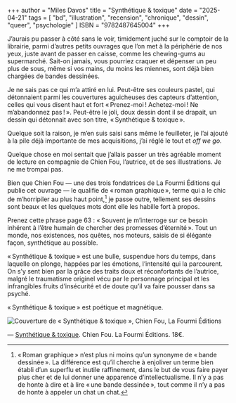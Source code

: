 +++
author = "Miles Davos"
title = "Synthétique & toxique"
date = "2025-04-21"
tags = [
    "bd", "illustration", "recension", "chronique", "dessin", "queer", "psychologie"
]
ISBN = "9782487645004"
+++

J’aurais pu passer à côté sans le voir, timidement juché sur le comptoir de la librairie, parmi d’autres petits ouvrages que l’on met à la périphérie de nos yeux, juste avant de passer en caisse, comme les chewing-gums au supermarché. Sait-on jamais, vous pourriez craquer et dépenser un peu plus de sous, même si vos mains, du moins les miennes, sont déjà bien chargées de bandes dessinées.

Je ne sais pas ce qui m’a attiré en lui. Peut-être ses couleurs pastel, qui détonnaient parmi les couvertures aguicheuses des capteurs d’attention, celles qui vous disent haut et fort « Prenez-moi ! Achetez-moi ! Ne m’abandonnez pas ! ». Peut-être le joli, doux dessin dont il se drapait, un dessin qui détonnait avec son titre, « Synthétique & toxique ».

Quelque soit la raison, je m’en suis saisi sans même le feuilleter, je l’ai ajouté à la pile déjà importante de mes acquisitions, j’ai réglé le tout et *off we go*.

Quelque chose en moi sentait que j’allais passer un très agréable moment de lecture en compagnie de Chien Fou, l’autrice, et de ses illustrations. Je ne me trompai pas.

Bien que Chien Fou — une des trois fondatrices de La Fourmi Éditions qui publie cet ouvrage — le qualifie de « roman graphique », terme qui a le chic de m’horripiler au plus haut point,[^1] je passe outre, tellement ses dessins sont beaux et les quelques mots dont elle les habille fort à propos.

Prenez cette phrase page 63 : « Souvent je m’interroge sur ce besoin inhérent à l’être humain de chercher des promesses d’éternité ». Tout un monde, nos existences, nos quêtes, nos moteurs, saisis de si élégante façon, synthétique au possible.

« Synthétique & toxique » est une bulle, suspendue hors du temps, dans laquelle on plonge, happées par les émotions, l’intensité qui la parcourent. On s’y sent bien par la grâce des traits doux et réconfortants de l’autrice, malgré le traumatisme originel vécu par le personnage principal et les infrangibles fruits d’insécurité et de doute qu’il va faire pousser dans sa psyché.

« Synthétique & toxique » est poétique et magnétique.

![Couverture de « Synthétique & toxique », Chien Fou, La Fourmi Éditions](/images/synthetique-et-toxique.jpeg)

—
[Synthétique & toxique](https://lafourmieditions.fr/produit/synthetique-toxique-livre-seul/). Chien Fou. La Fourmi Éditions. 18€.

[^1]: « Roman graphique » n’est plus ni moins qu’un synonyme de « bande dessinée ». La différence est qu’il cherche à enjoliver un terme bien établi d’un superflu et inutile raffinement, dans le but de vous faire payer plus cher et de lui donner une apparence d’intellectualisme. Il n’y a pas de honte à dire et à lire « une bande dessinée », tout comme il n’y a pas de honte à appeler un chat un chat.

